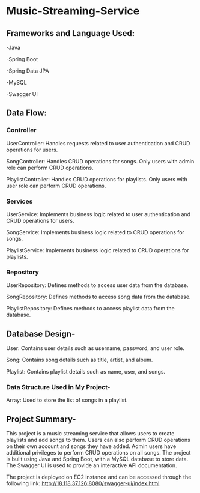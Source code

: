 # Music-Streaming-Service
## Frameworks and Language Used:

-Java

-Spring Boot

-Spring Data JPA

-MySQL

-Swagger UI


## Data Flow:

### Controller

UserController: Handles requests related to user authentication and CRUD operations for users.

SongController: Handles CRUD operations for songs. Only users with admin role can perform CRUD operations.

PlaylistController: Handles CRUD operations for playlists. Only users with user role can perform CRUD operations.

### Services

UserService: Implements business logic related to user authentication and CRUD operations for users.

SongService: Implements business logic related to CRUD operations for songs.

PlaylistService: Implements business logic related to CRUD operations for playlists.


### Repository

UserRepository: Defines methods to access user data from the database.

SongRepository: Defines methods to access song data from the database.

PlaylistRepository: Defines methods to access playlist data from the database.


## Database Design-

User: Contains user details such as username, password, and user role.

Song: Contains song details such as title, artist, and album.

Playlist: Contains playlist details such as name, user, and songs.

### Data Structure Used in My Project-

Array: Used to store the list of songs in a playlist.


## Project Summary-
This project is a music streaming service that allows users to create playlists and add songs to them. Users can also perform CRUD operations on their own account and songs they have added. Admin users have additional privileges to perform CRUD operations on all songs. The project is built using Java and Spring Boot, with a MySQL database to store data. 
The Swagger UI is used to provide an interactive API documentation. 

The project is deployed on EC2 instance and can be accessed through the following link: http://18.118.37.126:8080/swagger-ui/index.html
